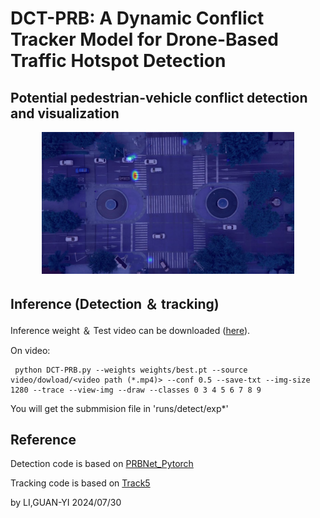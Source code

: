 # DCT-PRB: A Dynamic Conflict Tracker Model for Drone-Based Traffic Hotspot Detection

## Potential pedestrian-vehicle conflict detection and visualization

<div align="center">
    <a href="./">
        <img src="heatmap_overlay.jpg" width="80%"/>
    </a>
</div>

## Inference (Detection ＆ tracking)
Inference weight ＆ Test video can be downloaded ([here](https://drive.google.com/drive/folders/1NkIa2MUWFOcpTFnU3EeD34-XIhFjWGqS?usp=sharing)).

On video:
``` shell
 python DCT-PRB.py --weights weights/best.pt --source video/dowload/<video path (*.mp4)> --conf 0.5 --save-txt --img-size 1280 --trace --view-img --draw --classes 0 3 4 5 6 7 8 9
```

You will get the submmision file in 'runs/detect/exp*'

## Reference 
Detection code is based on [PRBNet_Pytorch](https://github.com/pingyang1117/PRBNet_PyTorch)

Tracking code is based on [Track5](https://github.com/NYCU-AICVLab/AICITY_2023_Track5)

by LI,GUAN-YI 2024/07/30
